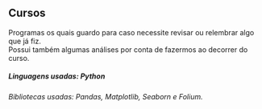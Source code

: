## Cursos
Programas os quais guardo para caso necessite revisar ou relembrar algo que já fiz.<br>
Possui também algumas análises por conta de fazermos ao decorrer do curso.
##### Linguagens usadas: Python
###### Bibliotecas usadas: Pandas, Matplotlib, Seaborn e Folium.
